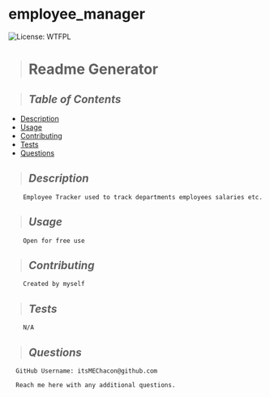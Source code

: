 # employee_manager
 ![License: WTFPL](https://img.shields.io/badge/License-WTFPL-brightgreen.svg)
  
  > # **Readme Generator**


  > ## *Table of Contents*
  - [Description](#Description)
  - [Usage](#Usage)
  - [Contributing](#Contributing)
  - [Tests](#Tests)
  - [Questions](#Questions)
  
  > ## *Description*
        Employee Tracker used to track departments employees salaries etc.
  > ## *Usage*
        Open for free use
  > ## *Contributing*
        Created by myself
  > ## *Tests*
        N/A
  > ## *Questions* 
      GitHub Username: itsMEChacon@github.com

      Reach me here with any additional questions.